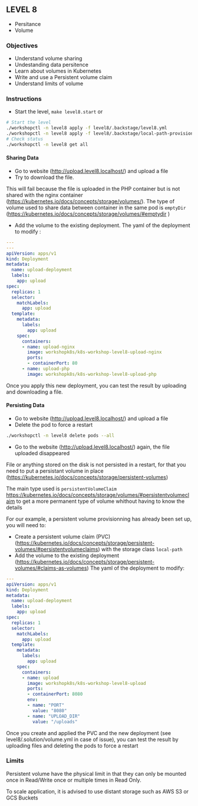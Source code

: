 ## LEVEL 8
- Persitance
- Volume

### Objectives
- Understand volume sharing
- Undestanding data persitence
- Learn about volumes in Kubernetes
- Write and use a Persistent volume claim
- Understand limits of volume

### Instructions

- Start the level, `make level8.start` or 
```bash
# Start the level
./workshopctl -n level8 apply -f level8/.backstage/level8.yml
./workshopctl -n level8 apply -f level8/.backstage/local-path-provisionner.yml
# Check status
./workshopctl -n level8 get all
```

#### Sharing Data
- Go to website (http://upload.level8.localhost/) and upload a file
- Try to download the file. 

This will fail because the file is uploaded in the PHP container but is not shared with the nginx container (https://kubernetes.io/docs/concepts/storage/volumes/). The type of volume used to share data between container in the same pod is `emptyDir` (https://kubernetes.io/docs/concepts/storage/volumes/#emptydir ) 

- Add the volume to the existing deployment.
The yaml of the deployment to modify :
```yaml
---
---
apiVersion: apps/v1
kind: Deployment
metadata:
  name: upload-deployment
  labels:
    app: upload
spec:
  replicas: 1
  selector:
    matchLabels:
      app: upload
  template:
    metadata:
      labels:
        app: upload
    spec:
      containers:
      - name: upload-nginx
        image: workshopk8s/k8s-workshop-level8-upload-nginx
        ports:
        - containerPort: 80
      - name: upload-php
        image: workshopk8s/k8s-workshop-level8-upload-php
```

Once you apply this new deployment, you can test the result by uploading and downloading a file.

#### Persisting Data
- Go to website (http://upload.level8.localhost/) and upload a file
- Delete the pod to force a restart
```bash
./workshopctl -n level8 delete pods --all
```

- Go to the website (http://upload.level8.localhost/) again, the file uploaded disappeared

File or anything stored on the disk is not persisted in a restart, for that you need to put a persistant volume in place (https://kubernetes.io/docs/concepts/storage/persistent-volumes)

The main type used is `persistentVolumeClaim` https://kubernetes.io/docs/concepts/storage/volumes/#persistentvolumeclaim to get a more permanent type of volume whithout having to know the details

For our example, a persistent volume provisionning has already been set up, you will need to:
- Create a persistent volume claim (PVC) (https://kubernetes.io/docs/concepts/storage/persistent-volumes/#persistentvolumeclaims) with the storage class `local-path`
- Add the volume to the existing deployment (https://kubernetes.io/docs/concepts/storage/persistent-volumes/#claims-as-volumes)
The yaml of the deployment to modify:
```yaml
---
apiVersion: apps/v1
kind: Deployment
metadata:
  name: upload-deployment
  labels:
    app: upload
spec:
  replicas: 1
  selector:
    matchLabels:
      app: upload
  template:
    metadata:
      labels:
        app: upload
    spec:
      containers:
      - name: upload
        image: workshopk8s/k8s-workshop-level8-upload
        ports:
        - containerPort: 8080
        env:
        - name: "PORT"
          value: "8080"
        - name: "UPLOAD_DIR"
          value: "/uploads"
```

Once you create and applied the PVC and the new deployment (see level8/.solution/volume.yml in case of issue), you can test the result by uploading files and deleting the pods to force a restart

### Limits
Persistent volume have the physical limit in that they can only be mounted once in Read/Write once or multiple times in Read Only.  

To scale application, it is advised to use distant storage such as AWS S3 or GCS Buckets 